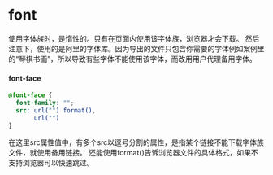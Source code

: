 # font

使用字体族时，是惰性的。只有在页面内使用该字体族，浏览器才会下载。
然后注意下，使用的是阿里的字体库。因为导出的文件只包含你需要的字体例如案例里的“琴棋书画”，所以导致有些字体不能使用该字体，而改用用户代理备用字体。

#### font-face

```css
@font-face {
  font-family: "";
  src: url("") format(),
       url("")
}
```

在这里src属性值中，有多个src以逗号分割的属性，是指某个链接不能下载字体族文件，就使用备用链接。
还能使用format()告诉浏览器文件的具体格式，如果不支持浏览器可以快速跳过。